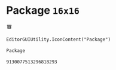# Package `16x16`
<img src="/img/Package.png" width=16 height=16>

``` CSharp
EditorGUIUtility.IconContent("Package")
```
```
Package
```
```
9130077513296818293
```
